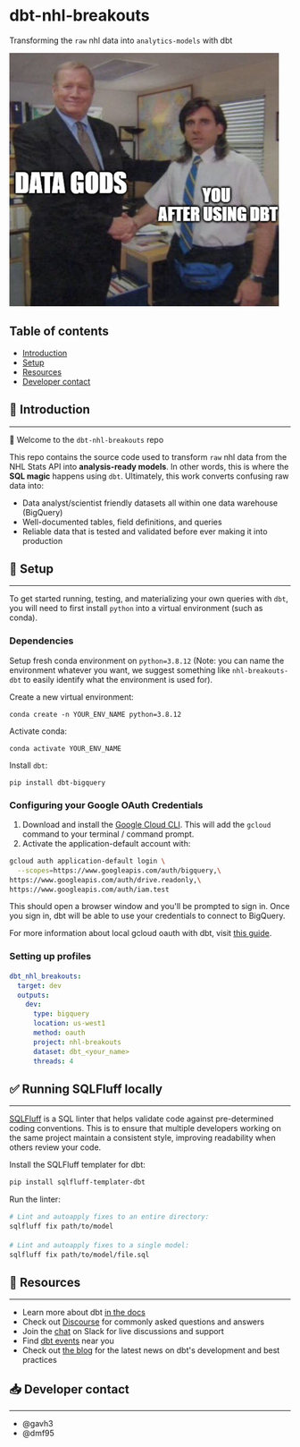 # dbt-nhl-breakouts
Transforming the `raw` nhl data into `analytics-models` with dbt

![dbt meme](assets/repo-meme.png "dbt meme")

## Table of contents
* [Introduction](#introduction)
* [Setup](#setup)
* [Resources](#resources)
* [Developer contact](#developer-contact)

## :tada: Introduction
---

:wave: Welcome to the `dbt-nhl-breakouts` repo

This repo contains the source code used to transform `raw` nhl data from the NHL Stats API into **analysis-ready models**. In other words, this is where the **SQL magic** happens using `dbt`. Ultimately, this work converts confusing raw data into:
* Data analyst/scientist friendly datasets all within one data warehouse (BigQuery)
* Well-documented tables, field definitions, and queries
* Reliable data that is tested and validated before ever making it into production

## :nut_and_bolt: Setup
---
To get started running, testing, and materializing your own queries with `dbt`, you will need to first install `python` into a virtual environment (such as conda).

### Dependencies
Setup fresh conda environment on `python=3.8.12` (Note: you can name the environment whatever you want, we suggest something like `nhl-breakouts-dbt` to easily identify what the environment is used for).

Create a new virtual environment:
```
conda create -n YOUR_ENV_NAME python=3.8.12
```
Activate conda:
```
conda activate YOUR_ENV_NAME
```
Install `dbt`:
```
pip install dbt-bigquery
```

### Configuring your Google OAuth Credentials
1. Download and install the [Google Cloud CLI](https://cloud.google.com/sdk/docs/install). This will add the `gcloud` command to your terminal / command prompt.
2. Activate the application-default account with:
```zsh
gcloud auth application-default login \
  --scopes=https://www.googleapis.com/auth/bigquery,\
https://www.googleapis.com/auth/drive.readonly,\
https://www.googleapis.com/auth/iam.test
```
This should open a browser window and you'll be prompted to sign in. Once you sign in, dbt will be able to use your credentials to connect to BigQuery.

For more information about local gcloud oauth with dbt, visit [this guide](https://docs.getdbt.com/reference/warehouse-profiles/bigquery-profile#local-oauth-gcloud-setup).

### Setting up profiles
```yml
dbt_nhl_breakouts:
  target: dev
  outputs:
    dev:
      type: bigquery
      location: us-west1
      method: oauth
      project: nhl-breakouts
      dataset: dbt_<your_name>
      threads: 4
```

##  :white_check_mark: Running SQLFluff locally
---

[SQLFluff](https://www.sqlfluff.com/) is a SQL linter that helps validate code against pre-determined coding conventions. This is to ensure that multiple developers working on the same project maintain a consistent style, improving readability when others review your code.

Install the SQLFluff templater for dbt:
```bash
pip install sqlfluff-templater-dbt
```

Run the linter:
```bash
# Lint and autoapply fixes to an entire directory:
sqlfluff fix path/to/model

# Lint and autoapply fixes to a single model:
sqlfluff fix path/to/model/file.sql
```

## :book: Resources
---
- Learn more about dbt [in the docs](https://docs.getdbt.com/docs/introduction)
- Check out [Discourse](https://discourse.getdbt.com/) for commonly asked questions and answers
- Join the [chat](https://community.getdbt.com/) on Slack for live discussions and support
- Find [dbt events](https://events.getdbt.com) near you
- Check out [the blog](https://blog.getdbt.com/) for the latest news on dbt's development and best practices

## :inbox_tray: Developer contact
---
* @gavh3
* @dmf95
